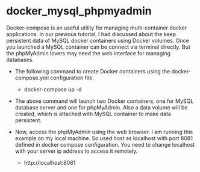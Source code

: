 # docker_mysql_phpmyadmin
Docker-compose is an useful utility for managing multi-container docker applications. In our previous tutorial, I had discussed about the keep persistent data of MySQL docker containers using Docker volumes. Once you launched a MySQL container can be connect via terminal directly. But the phpMyAdmin lovers may need the web interface for managing databases.

   * The following command to create Docker containers using the docker-compose.yml configuration file.

      - docker-compose up -d

   * The above command will launch two Docker containers, one for MySQL database server and one for phpMyAdmin. Also a data volume will be created, which is attached with MySQL container to make data persistent.

   * Now, access the phpMyAdmin using the web browser. I am running this example on my local machine. So used host as localhost with port 8081 defined in docker compose configuration. You need to change localhost with your server ip address to access it remotely.

      - http://localhost:8081


